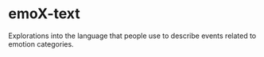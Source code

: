 # emoX-text
Explorations into the language that people use to describe events related to emotion categories. 
